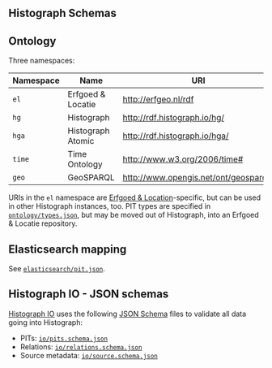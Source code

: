 ## Histograph Schemas

## Ontology

Three namespaces:

| Namespace | Name              | URI                                   | Description
|-----------|-------------------|---------------------------------------|------------
| `el`      | Erfgoed & Locatie | http://erfgeo.nl/rdf                  | Erfgoed & Locatie-specific
| `hg`      | Histograph        | http://rdf.histograph.io/hg/          | Histograph base ontology
| `hga`     | Histograph Atomic | http://rdf.histograph.io/hga/         | Histograph atomic relations
| `time`    | Time Ontology     | http://www.w3.org/2006/time#          | http://www.w3.org/TR/owl-time/#summary
| `geo`     | GeoSPARQL         | http://www.opengis.net/ont/geosparql# | http://en.wikipedia.org/wiki/GeoSPARQL

URIs in the `el` namespace are [Erfgoed & Location](https://github.com/erfgoed-en-locatie)-specific, but can be used in other Histograph instances, too. PIT types are specified in [`ontology/types.json`](ontology/types.json), but may be moved out of Histograph, into an Erfgoed & Locatie repository.

## Elasticsearch mapping

See [`elasticsearch/pit.json`](elasticsearch/pit.json).

## Histograph IO - JSON schemas

[Histograph IO](https://github.com/histograph/io) uses the following [JSON Schema](http://json-schema.org/) files to validate all data going into Histograph:

- PITs: [`io/pits.schema.json`](io/pits.schema.json)
- Relations: [`io/relations.schema.json`](io/relations.schema.json)
- Source metadata: [`io/source.schema.json`](io/source.schema.json)
